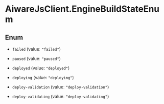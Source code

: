 # AiwareJsClient.EngineBuildStateEnum

## Enum


* `failed` (value: `"failed"`)

* `paused` (value: `"paused"`)

* `deployed` (value: `"deployed"`)

* `deploying` (value: `"deploying"`)

* `deploy-validation` (value: `"deploy-validation"`)

* `deploy-validating` (value: `"deploy-validating"`)


